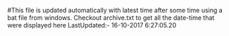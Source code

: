 #This file is updated automatically with latest time after some time using a bat file from windows. Checkout archive.txt to get all the date-time that were displayed here
LastUpdated:- 16-10-2017  6:27:05.20 
